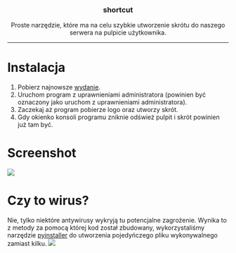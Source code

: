 <div align="center">
  <h3> shortcut </h3>  
  Proste narzędzie, które ma na celu szybkie utworzenie skrótu do naszego serwera na pulpicie użytkownika.
</div>

---

<h1> Instalacja </h1>

1. Pobierz najnowsze [wydanie](https://github.com/4RDM/shortcut/releases).
2. Uruchom program z uprawnieniami administratora (powinien być oznaczony jako uruchom z uprawnieniami administratora).
3. Zaczekaj aż program pobierze logo oraz utworzy skrót.
4. Gdy okienko konsoli programu zniknie odśwież pulpit i skrót powinien już tam być.

<h1> Screenshot </h1>
<img src="https://4rdm.cf/assets/skrot.png"></img>

<h1> Czy to wirus? </h1>
Nie, tylko niektóre antywirusy wykryją tu potencjalne zagrożenie.
Wynika to z metody za pomocą której kod został zbudowany, wykorzystaliśmy narzędzie
<a href="https://www.pyinstaller.org/">pyinstaller</a> do utworzenia pojedyńczego pliku wykonywalnego
zamiast kilku.
<img src="https://4rdm.cf/assets/virustotal.png"></img>
